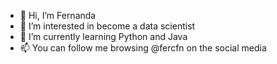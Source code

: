 - 👋 Hi, I’m Fernanda
- 👀 I’m interested in become a data scientist
- 🌱 I’m currently learning Python and Java
- 📫 You can follow me browsing @fercfn on the social media
<!---
nascimentofernanda/nascimentofernanda is a ✨ special ✨ repository because its `README.md` (this file) appears on your GitHub profile.
You can click the Preview link to take a look at your changes.
--->
